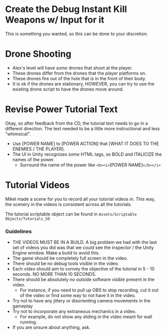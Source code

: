 # Create the Debug Instant Kill Weapons w/ Input for it

This is something you wanted, so this can be done to your discretion.

# Drone Shooting

- Alex's level will have *some* drones that shoot at the player.
- These drones differ from the drones that the player platforms on.
- These drones fire out of the hole that is in the front of their body.
- It is ok if the drones are stationary, HOWEVER, you can try to use the existing drone script to have the drones move around.

# Revise Power Tutorial Text

Okay, so after feedback from the CD, the tutorial text needs to go in a different direction. The text needed to be a little more instructional and less "whimsical".

- Use [POWER NAME] to [POWER ACTION] that [WHAT IT DOES TO THE ENEMIES / THE PLAYER].
- The UI in Unity recognizes *some* HTML tags, so BOLD and ITALICIZE the names of the power.
	- Surround the name of the power like `<b><i>`[POWER NAME]`</b></i>`

# Tutorial Videos

Mikel made a scene for you to record all your tutorial videos in. This way, the scenery in the videos is consistent across all the tutorials.

The tutorial scriptable object can be found in
`Assets/Scriptable Objects/Tutorials_SO`

### Guidelines
- THE VIDEOS MUST BE IN A BUILD. A big problem we had with the last set of videos you did was that we could see the inspector / the Unity Engine window. Make a build to avoid this.
- The game should be completely full screen in the video.
- There should be no debug tools visible in the video.
- Each video should aim to convey the objective of the tutorial in 5 - 10 seconds. NO MORE THAN 10 SECONDS.
- There should be absolutely no outside software visible present in the video.
	- For instance, if you need to pull up OBS to stop recording, cut it out of the video or find some way to not have it in the video.
- Try not to have any jittery or disorienting camera movements in the gameplay
- Try not to incorporate any extraneous mechanics in a video.
	- For example, do not show any sliding in the video meant for wall running.
- If you are unsure about anything, ask.
